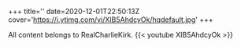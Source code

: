 +++
title=''
date=2020-12-01T22:50:13Z
cover='https://i.ytimg.com/vi/XIB5AhdcyOk/hqdefault.jpg'
+++

All content belongs to RealCharlieKirk.
{{< youtube XIB5AhdcyOk >}}
